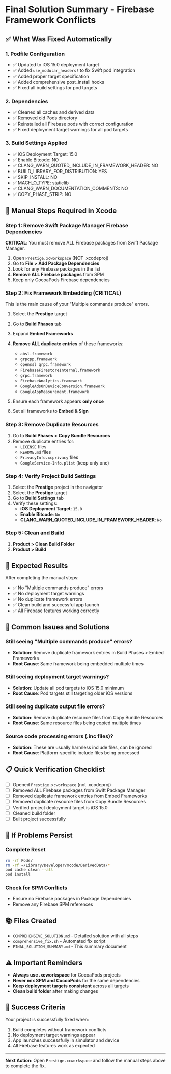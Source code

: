 # Final Solution Summary - Firebase Framework Conflicts

## ✅ What Was Fixed Automatically

### 1. Podfile Configuration
- ✅ Updated to iOS 15.0 deployment target
- ✅ Added `use_modular_headers!` to fix Swift pod integration
- ✅ Added proper target specification
- ✅ Added comprehensive post_install hooks
- ✅ Fixed all build settings for pod targets

### 2. Dependencies
- ✅ Cleaned all caches and derived data
- ✅ Removed old Pods directory
- ✅ Reinstalled all Firebase pods with correct configuration
- ✅ Fixed deployment target warnings for all pod targets

### 3. Build Settings Applied
- ✅ iOS Deployment Target: 15.0
- ✅ Enable Bitcode: NO
- ✅ CLANG_WARN_QUOTED_INCLUDE_IN_FRAMEWORK_HEADER: NO
- ✅ BUILD_LIBRARY_FOR_DISTRIBUTION: YES
- ✅ SKIP_INSTALL: NO
- ✅ MACH_O_TYPE: staticlib
- ✅ CLANG_WARN_DOCUMENTATION_COMMENTS: NO
- ✅ COPY_PHASE_STRIP: NO

## 🔧 Manual Steps Required in Xcode

### Step 1: Remove Swift Package Manager Firebase Dependencies
**CRITICAL**: You must remove ALL Firebase packages from Swift Package Manager.

1. Open `Prestige.xcworkspace` (NOT .xcodeproj)
2. Go to **File > Add Package Dependencies**
3. Look for any Firebase packages in the list
4. **Remove ALL Firebase packages** from SPM
5. Keep only CocoaPods Firebase dependencies

### Step 2: Fix Framework Embedding (CRITICAL)
This is the main cause of your "Multiple commands produce" errors.

1. Select the **Prestige** target
2. Go to **Build Phases** tab
3. Expand **Embed Frameworks**
4. **Remove ALL duplicate entries** of these frameworks:
   - `absl.framework`
   - `grpcpp.framework`
   - `openssl_grpc.framework`
   - `FirebaseFirestoreInternal.framework`
   - `grpc.framework`
   - `FirebaseAnalytics.framework`
   - `GoogleAdsOnDeviceConversion.framework`
   - `GoogleAppMeasurement.framework`

5. Ensure each framework appears **only once**
6. Set all frameworks to **Embed & Sign**

### Step 3: Remove Duplicate Resources
1. Go to **Build Phases > Copy Bundle Resources**
2. Remove duplicate entries for:
   - `LICENSE` files
   - `README.md` files
   - `PrivacyInfo.xcprivacy` files
   - `GoogleService-Info.plist` (keep only one)

### Step 4: Verify Project Build Settings
1. Select the **Prestige** project in the navigator
2. Select the **Prestige** target
3. Go to **Build Settings** tab
4. Verify these settings:
   - **iOS Deployment Target**: `15.0`
   - **Enable Bitcode**: `No`
   - **CLANG_WARN_QUOTED_INCLUDE_IN_FRAMEWORK_HEADER**: `No`

### Step 5: Clean and Build
1. **Product > Clean Build Folder**
2. **Product > Build**

## 🎯 Expected Results

After completing the manual steps:

- ✅ No "Multiple commands produce" errors
- ✅ No deployment target warnings
- ✅ No duplicate framework errors
- ✅ Clean build and successful app launch
- ✅ All Firebase features working correctly

## 🚨 Common Issues and Solutions

### Still seeing "Multiple commands produce" errors?
- **Solution**: Remove duplicate framework entries in Build Phases > Embed Frameworks
- **Root Cause**: Same framework being embedded multiple times

### Still seeing deployment target warnings?
- **Solution**: Update all pod targets to iOS 15.0 minimum
- **Root Cause**: Pod targets still targeting older iOS versions

### Still seeing duplicate output file errors?
- **Solution**: Remove duplicate resource files from Copy Bundle Resources
- **Root Cause**: Same resource files being copied multiple times

### Source code processing errors (.inc files)?
- **Solution**: These are usually harmless include files, can be ignored
- **Root Cause**: Platform-specific include files being processed

## 📋 Quick Verification Checklist

- [ ] Opened `Prestige.xcworkspace` (not .xcodeproj)
- [ ] Removed ALL Firebase packages from Swift Package Manager
- [ ] Removed duplicate framework entries from Embed Frameworks
- [ ] Removed duplicate resource files from Copy Bundle Resources
- [ ] Verified project deployment target is iOS 15.0
- [ ] Cleaned build folder
- [ ] Built project successfully

## 🔄 If Problems Persist

### Complete Reset
```bash
rm -rf Pods/
rm -rf ~/Library/Developer/Xcode/DerivedData/*
pod cache clean --all
pod install
```

### Check for SPM Conflicts
- Ensure no Firebase packages in Package Dependencies
- Remove any Firebase SPM references

## 📚 Files Created

- `COMPREHENSIVE_SOLUTION.md` - Detailed solution with all steps
- `comprehensive_fix.sh` - Automated fix script
- `FINAL_SOLUTION_SUMMARY.md` - This summary document

## ⚠️ Important Reminders

- **Always use .xcworkspace** for CocoaPods projects
- **Never mix SPM and CocoaPods** for the same dependencies
- **Keep deployment targets consistent** across all targets
- **Clean build folder** after making changes

## 🎉 Success Criteria

Your project is successfully fixed when:
1. Build completes without framework conflicts
2. No deployment target warnings appear
3. App launches successfully in simulator and device
4. All Firebase features work as expected

---

**Next Action**: Open `Prestige.xcworkspace` and follow the manual steps above to complete the fix. 